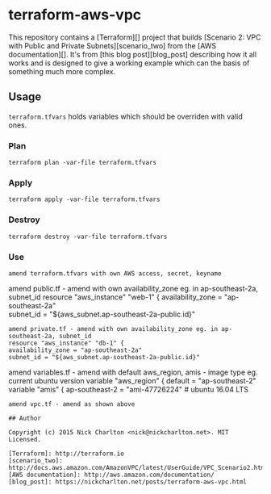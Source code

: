# terraform-aws-vpc

This repository contains a [Terraform][] project that builds [Scenario 2: VPC
with Public and Private Subnets][scenario_two] from the [AWS documentation][].
It's from [this blog post][blog_post] describing how it all works and is
designed to give a working example which can the basis of something much more
complex.

## Usage

`terraform.tfvars` holds variables which should be overriden with valid ones.

### Plan

```
terraform plan -var-file terraform.tfvars
```

### Apply

```
terraform apply -var-file terraform.tfvars
```

### Destroy

```
terraform destroy -var-file terraform.tfvars
```
### Use

```
amend terraform.tfvars with own AWS access, secret, keyname
```
amend public.tf  - amend with own availability_zone eg. in ap-southeast-2a, subnet_id
resource "aws_instance" "web-1" {
availability_zone = "ap-southeast-2a"      
subnet_id = "${aws_subnet.ap-southeast-2a-public.id}"
```
amend private.tf - amend with own availability_zone eg. in ap-southeast-2a, subnet_id
resource "aws_instance" "db-1" {
availability_zone = "ap-southeast-2a"      
subnet_id = "${aws_subnet.ap-southeast-2a-public.id}"
```     
amend variables.tf - amend with default aws_region, amis - image type eg. current ubuntu version
variable "aws_region" {
default = "ap-southeast-2"
variable "amis" {
ap-southeast-2 = "ami-47726224" # ubuntu 16.04 LTS
```
amend vpc.tf - amend as shown above

## Author

Copyright (c) 2015 Nick Charlton <nick@nickcharlton.net>. MIT Licensed.

[Terraform]: http://terraform.io
[scenario_two]: http://docs.aws.amazon.com/AmazonVPC/latest/UserGuide/VPC_Scenario2.html
[AWS documentation]: http://aws.amazon.com/documentation/
[blog_post]: https://nickcharlton.net/posts/terraform-aws-vpc.html
